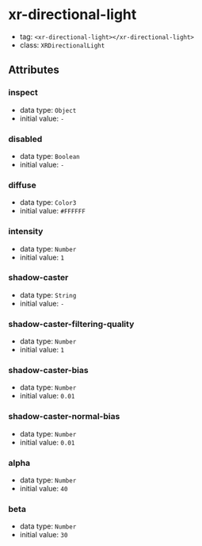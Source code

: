 
# xr-directional-light

- tag: `<xr-directional-light></xr-directional-light>`
- class: `XRDirectionalLight`

## Attributes


### inspect

- data type: `Object`
- initial value: `-`

  

### disabled

- data type: `Boolean`
- initial value: `-`

  

### diffuse

- data type: `Color3`
- initial value: `#FFFFFF`

  

### intensity

- data type: `Number`
- initial value: `1`

  

### shadow-caster

- data type: `String`
- initial value: `-`

  

### shadow-caster-filtering-quality

- data type: `Number`
- initial value: `1`

  

### shadow-caster-bias

- data type: `Number`
- initial value: `0.01`

  

### shadow-caster-normal-bias

- data type: `Number`
- initial value: `0.01`

  

### alpha

- data type: `Number`
- initial value: `40`

  

### beta

- data type: `Number`
- initial value: `30`

  
